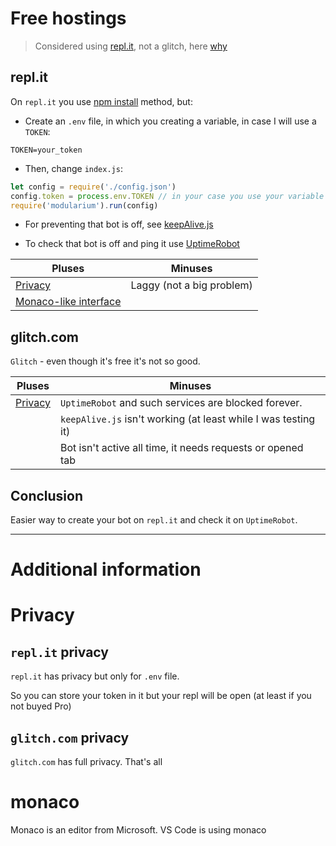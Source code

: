 # Free hostings

> Considered using [repl.it](https://repl.it), not a glitch, here [why](#glitchcom)

## repl.it

On `repl.it` you use [npm install](docs/en/use.md#npm-install) method, but:

- Create an `.env` file, in which you creating a variable, in case I will use a `TOKEN`:

```
TOKEN=your_token
```

- Then, change `index.js`:

```js
let config = require('./config.json')
config.token = process.env.TOKEN // in your case you use your variable
require('modularium').run(config)
```

- For preventing that bot is off, see [keepAlive.js](examples/keepAlive.js)

- To check that bot is off and ping it use [UptimeRobot](https://uptimerobot.com)

| Pluses | Minuses |
| --- | --- |
| [Privacy](#replit-privacy) | Laggy (not a big problem) |
| [Monaco-like interface](#monaco) |  |

## glitch.com

`Glitch` - even though it's free it's not so good.

| Pluses | Minuses |
| --- | --- |
| [Privacy](#glitchcom-privacy) | `UptimeRobot` and such services are blocked forever. |
| | `keepAlive.js` isn't working (at least while I was testing it) |
| | Bot isn't active all time, it needs requests or opened tab |

## Conclusion

Easier way to create your bot on `repl.it` and check it on `UptimeRobot`.
___

# Additional information

# Privacy

## `repl.it` privacy
`repl.it` has privacy but only for `.env` file.

So you can store your token in it but your repl will be open (at least if you not buyed Pro)

## `glitch.com` privacy
`glitch.com` has full privacy. That's all

# monaco

Monaco is an editor from Microsoft. VS Code is using monaco 
